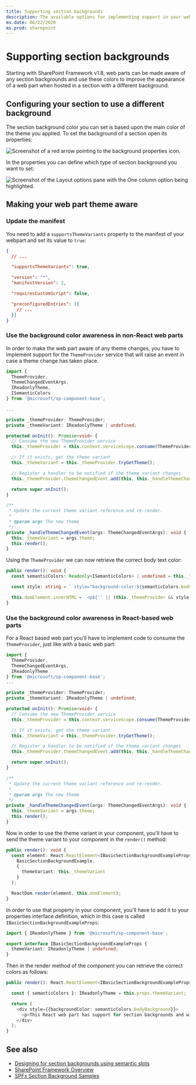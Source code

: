 ```yaml
---
title: Supporting section backgrounds
description: The available options for implementing support in your web parts for section backgrounds.
ms.date: 06/22/2020
ms.prod: sharepoint
---
```


# Supporting section backgrounds

Starting with SharePoint Framework v1.8, web parts can be made aware of any section backgrounds and use these colors to improve the appearance of a web part when hosted in a section with a different background.

## Configuring your section to use a different background

The section background color you can set is based upon the main color of the theme you applied. To set the background of a section open its properties:

![Screenshot of a red arrow pointing to the background properties icon.](../../../images/supporting-section-backgrounds-modify-section.png)

In the properties you can define which type of section background you want to set:

![Screenshot of the Layout options pane with the One column option being highlighted.](../../../images/supporting-section-backgrounds-modify-section2.png)

## Making your web part theme aware

### Update the manifest

You need to add a `supportsThemeVariants` property to the manifest of your webpart and set its value to `true`:

```json
{
  // ...

  "supportsThemeVariants": true,

  "version": "*",
  "manifestVersion": 2,

  "requiresCustomScript": false,

  "preconfiguredEntries": [{
    // ...
  }]
}
```

### Use the background color awareness in non-React web parts

In order to make the web part aware of any theme changes, you have to implement support for the `ThemeProvider` service that will raise an event in case a theme change has taken place.

```typescript
import {
  ThemeProvider,
  ThemeChangedEventArgs,
  IReadonlyTheme,
  ISemanticColors
} from '@microsoft/sp-component-base';

...

private _themeProvider: ThemeProvider;
private _themeVariant: IReadonlyTheme | undefined;

protected onInit(): Promise<void> {
  // Consume the new ThemeProvider service
  this._themeProvider = this.context.serviceScope.consume(ThemeProvider.serviceKey);

  // If it exists, get the theme variant
  this._themeVariant = this._themeProvider.tryGetTheme();

  // Register a handler to be notified if the theme variant changes
  this._themeProvider.themeChangedEvent.add(this, this._handleThemeChangedEvent);

  return super.onInit();
}

/**
 * Update the current theme variant reference and re-render.
 *
 * @param args The new theme
 */
private _handleThemeChangedEvent(args: ThemeChangedEventArgs): void {
  this._themeVariant = args.theme;
  this.render();
}
```

Using the `ThemeProvider` we can now retrieve the correct body text color:

```typescript
public render(): void {
  const semanticColors: Readonly<ISemanticColors> | undefined = this._themeVariant && this._themeVariant.semanticColors;

  const style: string = ` style="background-color:${semanticColors.bodyBackground}"`;

  this.domElement.innerHTML = `<p${'' || (this._themeProvider && style)}>this is a demo</p>`;
}
```

### Use the background color awareness in React-based web parts

For a React based web part you'll have to implement code to consume the `ThemeProvider`, just like with a basic web part:

```typescript
import {
  ThemeProvider,
  ThemeChangedEventArgs,
  IReadonlyTheme
} from '@microsoft/sp-component-base';
...

private _themeProvider: ThemeProvider;
private _themeVariant: IReadonlyTheme | undefined;

protected onInit(): Promise<void> {
  // Consume the new ThemeProvider service
  this._themeProvider = this.context.serviceScope.consume(ThemeProvider.serviceKey);

  // If it exists, get the theme variant
  this._themeVariant = this._themeProvider.tryGetTheme();

  // Register a handler to be notified if the theme variant changes
  this._themeProvider.themeChangedEvent.add(this, this._handleThemeChangedEvent);

  return super.onInit();
}

/**
 * Update the current theme variant reference and re-render.
 *
 * @param args The new theme
 */
private _handleThemeChangedEvent(args: ThemeChangedEventArgs): void {
  this._themeVariant = args.theme;
  this.render();
}
```

Now in order to use the theme variant in your component, you'll have to send the theme variant to your component in the `render()` method:

```typescript
public render(): void {
  const element: React.ReactElement<IBasicSectionBackgroundExampleProps > = React.createElement(
    BasicSectionBackgroundExample,
    {
      themeVariant: this._themeVariant
    }
  );

  ReactDom.render(element, this.domElement);
}
```

In order to use that property in your component, you'll have to add it to your properties interface definition, which in this case is called `IBasicSectionBackgroundExampleProps`:

```typescript
import { IReadonlyTheme } from '@microsoft/sp-component-base';

export interface IBasicSectionBackgroundExampleProps {
  themeVariant: IReadonlyTheme | undefined;
}
```

Then in the render method of the component you can retrieve the correct colors as follows:

```typescript
public render(): React.ReactElement<IBasicSectionBackgroundExampleProps> {

  const { semanticColors }: IReadonlyTheme = this.props.themeVariant;

  return (
    <div style={{backgroundColor: semanticColors.bodyBackground}}>
      <p>This React web part has support for section backgrounds and will inherit its background from the section</p>
    </div>
  );
}
```

## See also

- [Designing for section backgrounds using semantic slots](../../../design/semantic_slots.md)
- [SharePoint Framework Overview](../../sharepoint-framework-overview.md)
- [SPFx Section Background Samples](https://github.com/SharePoint/sp-dev-fx-webparts/tree/master/samples/section-backgrounds)
